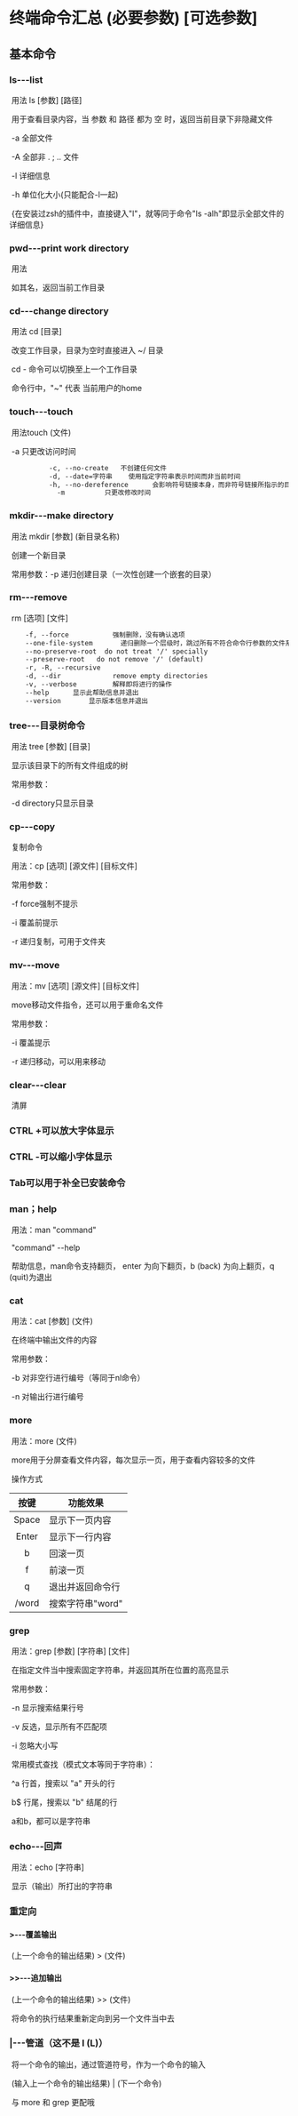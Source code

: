 # 终端命令汇总 (必要参数)  [可选参数]

## 	 		基本命令

### 									ls---list

​	用法 ls [参数] [路径]

​	用于查看目录内容，当 参数 和 路径 都为 空 时，返回当前目录下非隐藏文件

​	-a	全部文件

​	-A	全部非 . ; .. 文件

​	 -l	 详细信息

​	-h	单位化大小(只能配合-l一起)

​	{在安装过zsh的插件中，直接键入"l"，就等同于命令"ls -alh"即显示全部文件的详细信息}

### 									pwd---print work directory

​	用法

​	如其名，返回当前工作目录

### 						cd---change directory

​	用法 cd [目录]

​	改变工作目录，目录为空时直接进入 ~/ 目录

​	cd - 命令可以切换至上一个工作目录

​	命令行中，"~" 代表 当前用户的home

### 			touch---touch

​	用法touch (文件)

​	-a 只更改访问时间

```txt
		  -c, --no-create	不创建任何文件
		  -d, --date=字符串	使用指定字符串表示时间而非当前时间
		  -h, --no-dereference		会影响符号链接本身，而非符号链接所指示的目的地(当系统支持更改符号链接的所有者时，此选项才有用)
			-m			只更改修改时间
```

### 			mkdir---make directory

​	用法 mkdir  [参数] (新目录名称)

​	创建一个新目录

​	常用参数：-p 递归创建目录（一次性创建一个嵌套的目录）

### 			rm---remove

​	rm [选项] [文件]

```txt
	-f, --force           强制删除，没有确认选项
    --one-file-system		递归删除一个层级时，跳过所有不符合命令行参数的文件系统上的文件
    --no-preserve-root  do not treat '/' specially
    --preserve-root   do not remove '/' (default)
  	-r, -R, --recursive   
  	-d, --dir             remove empty directories
  	-v, --verbose         解释即将进行的操作
    --help		显示此帮助信息并退出
    --version		显示版本信息并退出
```
### tree---目录树命令

​	用法 tree [参数] [目录]

​	显示该目录下的所有文件组成的树

​	常用参数：

​		-d	directory只显示目录

### cp---copy

​	复制命令

​	用法：cp [选项] [源文件] [目标文件]

​	常用参数：

​		-f	force强制不提示

​		-i	覆盖前提示

​		-r	递归复制，可用于文件夹

### mv---move

​	用法：mv [选项] [源文件] [目标文件]

​	move移动文件指令，还可以用于重命名文件

​	常用参数：

​		-i	覆盖提示

​		-r	递归移动，可以用来移动

### 			clear---clear

​	清屏

### 			CTRL +可以放大字体显示

### 			CTRL -可以缩小字体显示

### 			Tab可以用于补全已安装命令

### 			man；help

​	用法：man "command"

​				"command" --help

​	帮助信息，man命令支持翻页， enter 为向下翻页，b (back) 为向上翻页，q (quit)为退出

### cat

​	用法：cat [参数] (文件)

​	在终端中输出文件的内容

​	常用参数：

​		-b 对非空行进行编号（等同于nl命令）

​		-n 对输出行进行编号

### more

​	用法：more (文件)

​	more用于分屏查看文件内容，每次显示一页，用于查看内容较多的文件

​	操作方式

| 按键  | 功能效果         |
| :---: | ---------------- |
| Space | 显示下一页内容   |
| Enter | 显示下一行内容   |
|   b   | 回滚一页         |
|   f   | 前滚一页         |
|   q   | 退出并返回命令行 |
| /word | 搜索字符串"word" |

### grep

​	用法：grep [参数] [字符串] [文件]

​	在指定文件当中搜索固定字符串，并返回其所在位置的高亮显示

​	常用参数：

​		-n	显示搜索结果行号

​		-v	反选，显示所有不匹配项

​		-i	忽略大小写

​	常用模式查找（模式文本等同于字符串）：

​		^a	行首，搜索以 "a" 开头的行

​		b$	行尾，搜索以 "b" 结尾的行

​		a和b，都可以是字符串

### echo---回声

​	用法：echo [字符串]

​	显示（输出）所打出的字符串

### 重定向

#### 	>---覆盖输出

​		(上一个命令的输出结果)  > (文件)

#### 	>>---追加输出

​		(上一个命令的输出结果) >> (文件)

​	将命令的执行结果重新定向到另一个文件当中去

### |---管道（这不是 l (L)）

​	将一个命令的输出，通过管道符号，作为一个命令的输入

​	(输入上一个命令的输出结果) | (下一个命令)

​	与 more 和 grep 更配哦


